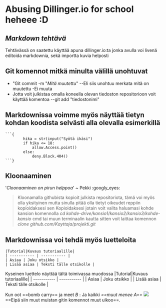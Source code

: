 # Abusing Dillinger.io for school heheee :D
## _Markdown tehtävä_
Tehtävässä on saatettu käyttää apuna dillinger.io:ta jonka avulla voi livenä editoida markdownia, sekä importta kuvia helposti


## **Git komennot mitkä minulta välillä unohtuvat**

- "Git commit -m "*Mitä muutettu*"
--Eli siis unohtuu merkata mitä on muutettu
-Ei muuta
- Jotta voit julkistaa omalla koneella olevan tiedoston repositorioon voit käyttää komentoa
--git add "tiedostonimi"




## Markdownissa voimme myös näyttää tietyn kohdan koodista selvästi alla olevalla esimerkillä
```
```{
        hika = str(input("Syötä ikäsi")
        if hika <= 18:
            allow.Access.point()
        else:
            deny.Block.404()
```}
```

## Kloonaaminen
'_Cloonaaminen on pirun helppoa_' ~ Pekki :googly_eyes:
>Kloonamalla githubista kopioit julkista repositoriota, tämä voi myös olla yksityinen mutta sinulla pitää olla tietyt oikeudet reppiin kopioidaksesi sen
>Kopioidaksesi jotain voit valita haluamasi kohde kansion komennolla  _cd kohde-drive/kansio1/kansio2/kansio3/kohde-kansio_ cmd tai muun terminaalin kautta
>sitten voit laittaa komennon _clone github.com/Kayttaja/projekti.git_

## Markdownissa voi tehdä myös luetteloita
```
|Tutorial|Kuvaus tutoriaalille|
| ----------- | ----------- |
| Asiaa | Joku otsikko |
| Lisää asiaa | Teksti tälle otsikolle |
```
Kyseinen luettelo näyttää tältä toimivassa muodossa
|Tutorial|Kuvaus tutoriaalille|
| ----------- | ----------- |
| Asiaa | Joku otsikko |
| Lisää asiaa | Teksti tälle otsikolle |

Kun oot ==bomb carry== ja meet _B_
: Ja kaikki _==muut menee A==_
![](https://external-content.duckduckgo.com/iu/?u=https%3A%2F%2Fi.pinimg.com%2F736x%2Fdc%2F18%2F07%2Fdc1807c501b2c9dad651782fb009630e.jpg&f=1&nofb=1)
==Eipä siin muut muistan gitin komennot muut ulkoo==.
